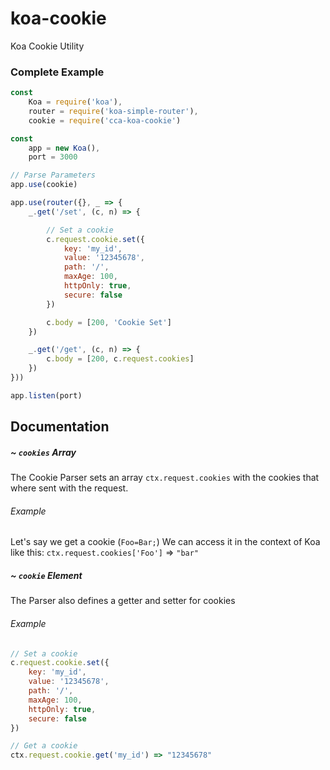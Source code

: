 # koa-cookie
Koa Cookie Utility

### Complete Example
```javascript
const
	Koa = require('koa'),
	router = require('koa-simple-router'),
	cookie = require('cca-koa-cookie')

const
	app = new Koa(),
	port = 3000

// Parse Parameters 
app.use(cookie)

app.use(router({}, _ => {
	_.get('/set', (c, n) => {

		// Set a cookie 
		c.request.cookie.set({
			key: 'my_id',
			value: '12345678',
			path: '/',
			maxAge: 100,
			httpOnly: true,
			secure: false
		})

		c.body = [200, 'Cookie Set']
	})

	_.get('/get', (c, n) => {
		c.body = [200, c.request.cookies]
	})
}))

app.listen(port)
```

## Documentation

##### ~ `cookies` Array
The Cookie Parser sets an array `ctx.request.cookies` with the cookies that where sent with the request.
###### Example
Let's say we get a cookie (`Foo=Bar;`) We can access it in the context of Koa like this: `ctx.request.cookies['Foo']` => `"bar"`

##### ~ `cookie` Element
The Parser also defines a getter and setter for cookies

###### Example
```javascript
// Set a cookie
c.request.cookie.set({
	key: 'my_id',
	value: '12345678',
	path: '/',
	maxAge: 100,
	httpOnly: true,
	secure: false
})
```
```javascript
// Get a cookie
ctx.request.cookie.get('my_id') => "12345678"
```

